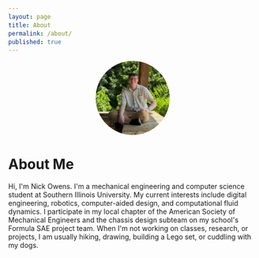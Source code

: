 ```yaml
---
layout: page
title: About
permalink: /about/
published: true
---
```


<!-- Circular profile picture -->
<p align="center">
  <img src="/docs/images/profile.jpg" alt="Profile Picture" style="width:150px;height:150px;border-radius:50%;">
</p>

# About Me

Hi, I'm Nick Owens. I'm a mechanical engineering and computer science student at Southern Illinois University. My current interests include digital engineering, robotics, computer-aided design, and computational fluid dynamics. I participate in my local chapter of the American Society of Mechanical Engineers and the chassis design subteam on my school's Formula SAE project team. When I'm not working on classes, research, or projects, I am usually hiking, drawing, building a Lego set, or cuddling with my dogs.
